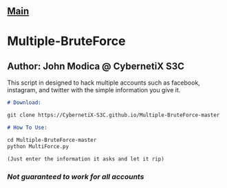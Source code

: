 ## [Main](https://CybernetiX-S3C.github.io)

# Multiple-BruteForce
## Author: John Modica @ CybernetiX S3C

This script in designed to hack multiple accounts such as facebook, instagram, and twitter with the simple information you give it.

```markdown
# Download:

git clone https://CybernetiX-S3C.github.io/Multiple-BruteForce-master

# How To Use:

cd Multiple-BruteForce-master
python MultiForce.py

(Just enter the information it asks and let it rip)
```

### _Not guaranteed to work for all accounts_
